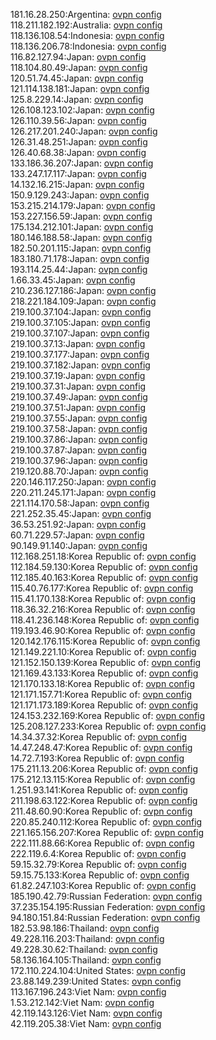 181.16.28.250:Argentina: [ovpn config](vpn/181_16_28_250.ovpn)  
118.211.182.192:Australia: [ovpn config](vpn/118_211_182_192.ovpn)  
118.136.108.54:Indonesia: [ovpn config](vpn/118_136_108_54.ovpn)  
118.136.206.78:Indonesia: [ovpn config](vpn/118_136_206_78.ovpn)  
116.82.127.94:Japan: [ovpn config](vpn/116_82_127_94.ovpn)  
118.104.80.49:Japan: [ovpn config](vpn/118_104_80_49.ovpn)  
120.51.74.45:Japan: [ovpn config](vpn/120_51_74_45.ovpn)  
121.114.138.181:Japan: [ovpn config](vpn/121_114_138_181.ovpn)  
125.8.229.14:Japan: [ovpn config](vpn/125_8_229_14.ovpn)  
126.108.123.102:Japan: [ovpn config](vpn/126_108_123_102.ovpn)  
126.110.39.56:Japan: [ovpn config](vpn/126_110_39_56.ovpn)  
126.217.201.240:Japan: [ovpn config](vpn/126_217_201_240.ovpn)  
126.31.48.251:Japan: [ovpn config](vpn/126_31_48_251.ovpn)  
126.40.68.38:Japan: [ovpn config](vpn/126_40_68_38.ovpn)  
133.186.36.207:Japan: [ovpn config](vpn/133_186_36_207.ovpn)  
133.247.17.117:Japan: [ovpn config](vpn/133_247_17_117.ovpn)  
14.132.16.215:Japan: [ovpn config](vpn/14_132_16_215.ovpn)  
150.9.129.243:Japan: [ovpn config](vpn/150_9_129_243.ovpn)  
153.215.214.179:Japan: [ovpn config](vpn/153_215_214_179.ovpn)  
153.227.156.59:Japan: [ovpn config](vpn/153_227_156_59.ovpn)  
175.134.212.101:Japan: [ovpn config](vpn/175_134_212_101.ovpn)  
180.146.188.58:Japan: [ovpn config](vpn/180_146_188_58.ovpn)  
182.50.201.115:Japan: [ovpn config](vpn/182_50_201_115.ovpn)  
183.180.71.178:Japan: [ovpn config](vpn/183_180_71_178.ovpn)  
193.114.25.44:Japan: [ovpn config](vpn/193_114_25_44.ovpn)  
1.66.33.45:Japan: [ovpn config](vpn/1_66_33_45.ovpn)  
210.236.127.186:Japan: [ovpn config](vpn/210_236_127_186.ovpn)  
218.221.184.109:Japan: [ovpn config](vpn/218_221_184_109.ovpn)  
219.100.37.104:Japan: [ovpn config](vpn/219_100_37_104.ovpn)  
219.100.37.105:Japan: [ovpn config](vpn/219_100_37_105.ovpn)  
219.100.37.107:Japan: [ovpn config](vpn/219_100_37_107.ovpn)  
219.100.37.13:Japan: [ovpn config](vpn/219_100_37_13.ovpn)  
219.100.37.177:Japan: [ovpn config](vpn/219_100_37_177.ovpn)  
219.100.37.182:Japan: [ovpn config](vpn/219_100_37_182.ovpn)  
219.100.37.19:Japan: [ovpn config](vpn/219_100_37_19.ovpn)  
219.100.37.31:Japan: [ovpn config](vpn/219_100_37_31.ovpn)  
219.100.37.49:Japan: [ovpn config](vpn/219_100_37_49.ovpn)  
219.100.37.51:Japan: [ovpn config](vpn/219_100_37_51.ovpn)  
219.100.37.55:Japan: [ovpn config](vpn/219_100_37_55.ovpn)  
219.100.37.58:Japan: [ovpn config](vpn/219_100_37_58.ovpn)  
219.100.37.86:Japan: [ovpn config](vpn/219_100_37_86.ovpn)  
219.100.37.87:Japan: [ovpn config](vpn/219_100_37_87.ovpn)  
219.100.37.96:Japan: [ovpn config](vpn/219_100_37_96.ovpn)  
219.120.88.70:Japan: [ovpn config](vpn/219_120_88_70.ovpn)  
220.146.117.250:Japan: [ovpn config](vpn/220_146_117_250.ovpn)  
220.211.245.171:Japan: [ovpn config](vpn/220_211_245_171.ovpn)  
221.114.170.58:Japan: [ovpn config](vpn/221_114_170_58.ovpn)  
221.252.35.45:Japan: [ovpn config](vpn/221_252_35_45.ovpn)  
36.53.251.92:Japan: [ovpn config](vpn/36_53_251_92.ovpn)  
60.71.229.57:Japan: [ovpn config](vpn/60_71_229_57.ovpn)  
90.149.91.140:Japan: [ovpn config](vpn/90_149_91_140.ovpn)  
112.168.251.18:Korea Republic of: [ovpn config](vpn/112_168_251_18.ovpn)  
112.184.59.130:Korea Republic of: [ovpn config](vpn/112_184_59_130.ovpn)  
112.185.40.163:Korea Republic of: [ovpn config](vpn/112_185_40_163.ovpn)  
115.40.76.177:Korea Republic of: [ovpn config](vpn/115_40_76_177.ovpn)  
115.41.170.138:Korea Republic of: [ovpn config](vpn/115_41_170_138.ovpn)  
118.36.32.216:Korea Republic of: [ovpn config](vpn/118_36_32_216.ovpn)  
118.41.236.148:Korea Republic of: [ovpn config](vpn/118_41_236_148.ovpn)  
119.193.46.90:Korea Republic of: [ovpn config](vpn/119_193_46_90.ovpn)  
120.142.176.115:Korea Republic of: [ovpn config](vpn/120_142_176_115.ovpn)  
121.149.221.10:Korea Republic of: [ovpn config](vpn/121_149_221_10.ovpn)  
121.152.150.139:Korea Republic of: [ovpn config](vpn/121_152_150_139.ovpn)  
121.169.43.133:Korea Republic of: [ovpn config](vpn/121_169_43_133.ovpn)  
121.170.133.18:Korea Republic of: [ovpn config](vpn/121_170_133_18.ovpn)  
121.171.157.71:Korea Republic of: [ovpn config](vpn/121_171_157_71.ovpn)  
121.171.173.189:Korea Republic of: [ovpn config](vpn/121_171_173_189.ovpn)  
124.153.232.169:Korea Republic of: [ovpn config](vpn/124_153_232_169.ovpn)  
125.208.127.233:Korea Republic of: [ovpn config](vpn/125_208_127_233.ovpn)  
14.34.37.32:Korea Republic of: [ovpn config](vpn/14_34_37_32.ovpn)  
14.47.248.47:Korea Republic of: [ovpn config](vpn/14_47_248_47.ovpn)  
14.72.7.193:Korea Republic of: [ovpn config](vpn/14_72_7_193.ovpn)  
175.211.13.206:Korea Republic of: [ovpn config](vpn/175_211_13_206.ovpn)  
175.212.13.115:Korea Republic of: [ovpn config](vpn/175_212_13_115.ovpn)  
1.251.93.141:Korea Republic of: [ovpn config](vpn/1_251_93_141.ovpn)  
211.198.63.122:Korea Republic of: [ovpn config](vpn/211_198_63_122.ovpn)  
211.48.60.90:Korea Republic of: [ovpn config](vpn/211_48_60_90.ovpn)  
220.85.240.112:Korea Republic of: [ovpn config](vpn/220_85_240_112.ovpn)  
221.165.156.207:Korea Republic of: [ovpn config](vpn/221_165_156_207.ovpn)  
222.111.88.66:Korea Republic of: [ovpn config](vpn/222_111_88_66.ovpn)  
222.119.6.4:Korea Republic of: [ovpn config](vpn/222_119_6_4.ovpn)  
59.15.32.79:Korea Republic of: [ovpn config](vpn/59_15_32_79.ovpn)  
59.15.75.133:Korea Republic of: [ovpn config](vpn/59_15_75_133.ovpn)  
61.82.247.103:Korea Republic of: [ovpn config](vpn/61_82_247_103.ovpn)  
185.190.42.79:Russian Federation: [ovpn config](vpn/185_190_42_79.ovpn)  
37.235.154.195:Russian Federation: [ovpn config](vpn/37_235_154_195.ovpn)  
94.180.151.84:Russian Federation: [ovpn config](vpn/94_180_151_84.ovpn)  
182.53.98.186:Thailand: [ovpn config](vpn/182_53_98_186.ovpn)  
49.228.116.203:Thailand: [ovpn config](vpn/49_228_116_203.ovpn)  
49.228.30.62:Thailand: [ovpn config](vpn/49_228_30_62.ovpn)  
58.136.164.105:Thailand: [ovpn config](vpn/58_136_164_105.ovpn)  
172.110.224.104:United States: [ovpn config](vpn/172_110_224_104.ovpn)  
23.88.149.239:United States: [ovpn config](vpn/23_88_149_239.ovpn)  
113.167.196.243:Viet Nam: [ovpn config](vpn/113_167_196_243.ovpn)  
1.53.212.142:Viet Nam: [ovpn config](vpn/1_53_212_142.ovpn)  
42.119.143.126:Viet Nam: [ovpn config](vpn/42_119_143_126.ovpn)  
42.119.205.38:Viet Nam: [ovpn config](vpn/42_119_205_38.ovpn)  

